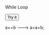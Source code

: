 

<!DOCTYPE html>
<html>

<body>

<p>While Loop</p>

<button onclick="myFunction()">Try it</button>

<p id="demo"></p>

<script>
function myFunction() 
{
    var text = "";
    var i = 0;
    while (i < 10) {
        text += "<br>The number is " + i;
        i++;
    }
    document.getElementById("demo").innerHTML = text;
}
</script>

</body>

</html>


a+=b ---> a=a+b;  

